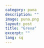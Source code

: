 ```yaml
---
category: puna
description: ""
image: puna.png
layout: post
title: "Greva"
excerpt: ""
lang: sq
---
```

<script>
var data = { topics: [
  {
    title: "Greva",
    text: function(){ return $("#part1").html(); }
  }
]};
</script>

<div id="part1" class="hidden">
</div>

<div class="post-content"></div>

